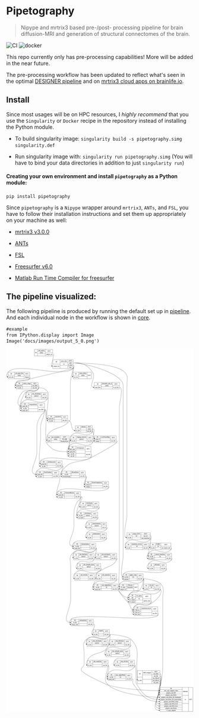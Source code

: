 # Pipetography
> Nipype and mrtrix3 based pre-/post- processing pipeline for brain diffusion-MRI and generation of structural connectomes of the brain.


![CI](https://github.com/axiezai/pipetography/workflows/CI/badge.svg)
![docker](https://img.shields.io/docker/v/axiezai/pipetography)

This repo currently only has pre-processing capabilities! More will be added in the near future.

The pre-processing workflow has been updated to reflect what's seen in the optimal [DESIGNER pipeline](http://www.sciencedirect.com/science/article/pii/S1053811918306827) and on [mrtrix3 cloud apps on brainlife.io](https://brainlife.io). 

## Install

Since most usages will be on HPC resources, I <em>highly recommend</em> that you use the `Singularity` or `Docker` recipe in the repository instead of installing the Python module.

 - To build singularity image: `singularity build -s pipetography.simg singularity.def`

 - Run singularity image with: `singularity run pipetography.simg` (You will have to bind your data directories in addition to just `singularity run`)

#### Creating your own environment and install `pipetography` as a Python module:

`pip install pipetography`

Since `pipetography` is a `Nipype` wrapper around `mrtrix3`, `ANTs`, and `FSL`, you have to follow their installation instructions and set them up appropriately on your machine as well:    
 - [mrtrix3 v3.0.0](https://mrtrix.readthedocs.io/en/latest/installation/before_install.html)
 
 - [ANTs](https://github.com/ANTsX/ANTs/wiki/Compiling-ANTs-on-Linux-and-Mac-OS)
     
 - [FSL](https://fsl.fmrib.ox.ac.uk/fsl/fslwiki/FslInstallation)
 
 - [Freesurfer v6.0](https://surfer.nmr.mgh.harvard.edu/fswiki/DownloadAndInstall)
 
 - [Matlab Run Time Compiler for freesurfer](https://surfer.nmr.mgh.harvard.edu/fswiki/MatlabRuntime)
 

The pipeline visualized:
---

The following pipeline is produced by running the default set up in [pipeline](https://axiezai.github.io/pipetography/pipeline/). And each individual node in the workflow is shown in [core](https://axiezai.github.io/pipetography/core/).

```
#example
from IPython.display import Image
Image('docs/images/output_5_0.png')
```




![png](docs/images/output_5_0.png)


